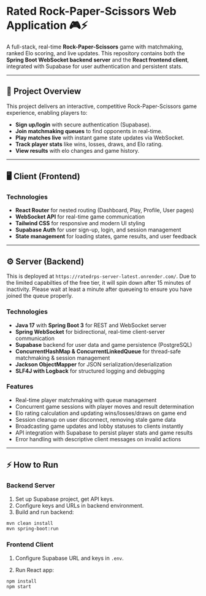 # Rated Rock-Paper-Scissors Web Application 🎮⚡

A full-stack, real-time **Rock-Paper-Scissors** game with matchmaking, ranked Elo scoring, and live updates. This repository contains both the **Spring Boot WebSocket backend server** and the **React frontend client**, integrated with Supabase for user authentication and persistent stats.

---

## 🚀 Project Overview

This project delivers an interactive, competitive Rock-Paper-Scissors game experience, enabling players to:

- **Sign up/login** with secure authentication (Supabase).
- **Join matchmaking queues** to find opponents in real-time.
- **Play matches live** with instant game state updates via WebSocket.
- **Track player stats** like wins, losses, draws, and Elo rating.
- **View results** with elo changes and game history.

---

## 🖥️ Client (Frontend)

### Technologies

- **React Router** for nested routing (Dashboard, Play, Profile, User pages)
- **WebSocket API** for real-time game communication
- **Tailwind CSS** for responsive and modern UI styling
- **Supabase Auth** for user sign-up, login, and session management
- **State management** for loading states, game results, and user feedback

---

## ⚙️ Server (Backend)

This is deployed at `https://ratedrps-server-latest.onrender.com/`. Due to the limited capabilties of the free tier, it will spin down after 15 minutes of inactivity. Please wait at least a minute after queueing to ensure you have joined the queue properly.

### Technologies

- **Java 17** with **Spring Boot 3** for REST and WebSocket server
- **Spring WebSocket** for bidirectional, real-time client-server communication
- **Supabase** backend for user data and game persistence (PostgreSQL)
- **ConcurrentHashMap & ConcurrentLinkedQueue** for thread-safe matchmaking & session management
- **Jackson ObjectMapper** for JSON serialization/deserialization
- **SLF4J with Logback** for structured logging and debugging

### Features

- Real-time player matchmaking with queue management
- Concurrent game sessions with player moves and result determination
- Elo rating calculation and updating wins/losses/draws on game end
- Session cleanup on user disconnect, removing stale game data
- Broadcasting game updates and lobby statuses to clients instantly
- API integration with Supabase to persist player stats and game results
- Error handling with descriptive client messages on invalid actions

---

## ⚡ How to Run

### Backend Server

1. Set up Supabase project, get API keys.
2. Configure keys and URLs in backend environment.
3. Build and run backend:

```bash
mvn clean install
mvn spring-boot:run
```

### Frontend Client
1. Configure Supabase URL and keys in `.env`.

2. Run React app:

```bash
npm install
npm start
```

